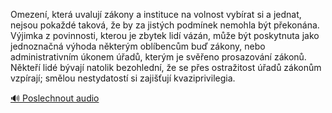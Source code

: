 
Omezení, která uvalují zákony a instituce na volnost vybírat si a jednat, nejsou pokaždé taková, že by za jistých podmínek nemohla být překonána. Výjimka z povinnosti, kterou je zbytek lidí vázán, může být poskytnuta jako jednoznačná výhoda některým oblíbencům buď zákony, nebo administrativním úkonem úřadů, kterým je svěřeno prosazování zákonů. Někteří lidé bývají natolik bezohlední, že se přes ostražitost úřadů zákonům vzpírají; smělou nestydatostí si zajišťují kvaziprivilegia.

[🔊 Poslechnout audio](/data/7-paragraphs/audio/chapter_130/para_007-Omezen-kter-uvaluj-zkony-a-instituce-na-volno.mp3)

